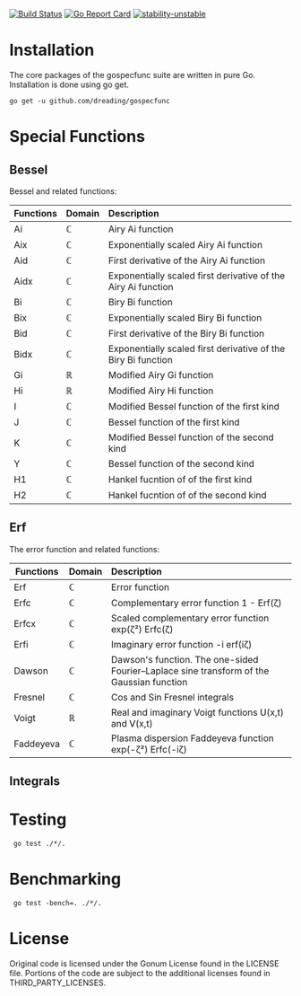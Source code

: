 [![Build Status](https://travis-ci.org/dreading/gospecfunc.svg?branch=master)](https://travis-ci.org/dreading/gospecfunc) 
[![Go Report Card](https://goreportcard.com/badge/github.com/dreading/gospecfunc)](https://goreportcard.com/report/github.com/dreading/gospecfunc)
[![stability-unstable](https://img.shields.io/badge/stability-unstable-yellow.svg)](https://github.com/emersion/stability-badges#unstable)

# Installation
The core packages of the gospecfunc suite are written in pure Go. Installation is done using go get.
```
go get -u github.com/dreading/gospecfunc
```

# Special Functions

## Bessel

Bessel and related functions:

Functions  | Domain |Description |
---------- | ------ |:----------- |
Ai     |  ℂ  | Airy Ai  function |
Aix    |  ℂ   | Exponentially scaled Airy Ai function|
Aid    |  ℂ   | First derivative of the Airy Ai function|
Aidx    |  ℂ   | Exponentially scaled first derivative of the Airy Ai function|
Bi     |  ℂ  | Biry Bi function |
Bix    |  ℂ   | Exponentially scaled Biry Bi function|
Bid    |  ℂ   | First derivative of the Biry Bi function|
Bidx    |  ℂ   | Exponentially scaled first derivative of the Biry Bi function|
Gi     |  ℝ  | Modified Airy Gi  function |
Hi     |  ℝ  | Modified Airy Hi  function |
I      | ℂ  | Modified Bessel function of the first kind  |
J      | ℂ  | Bessel function of the first kind |
K      | ℂ  | Modified Bessel function of the second kind  |
Y      | ℂ  | Bessel function of the second kind  |
H1      | ℂ  | Hankel fucntion of of the first kind  |
H2      | ℂ  | Hankel fucntion of of the second kind  |

## Erf

The error function and related functions:

Functions  | Domain |Description |
---------- | ------ |:----------- |
Erf    |  ℂ  | Error function |
Erfc    | ℂ  | Complementary error function  1 - Erf(ζ)
Erfcx    | ℂ  | Scaled complementary error function   exp(ζ²) Erfc(ζ) |
Erfi    |  ℂ  | Imaginary error function   -i erf(iζ) |
Dawson    |  ℂ  | Dawson's function. The one-sided Fourier–Laplace sine transform of the Gaussian function |
Fresnel |  ℂ  | Cos and Sin Fresnel integrals  |
Voigt |  ℝ  | Real and imaginary Voigt functions  𝖴(x,t) and 𝖵(x,t) |
Faddeyeva |  ℂ  | Plasma dispersion Faddeyeva function exp(-ζ²) Erfc(-iζ) |
  

## Integrals


# Testing 
```
 go test ./*/. 
```
# Benchmarking
```
 go test -bench=. ./*/.
```
# License
Original code is licensed under the Gonum License found in the LICENSE file. Portions of the code are subject to the additional licenses found in THIRD_PARTY_LICENSES.  
